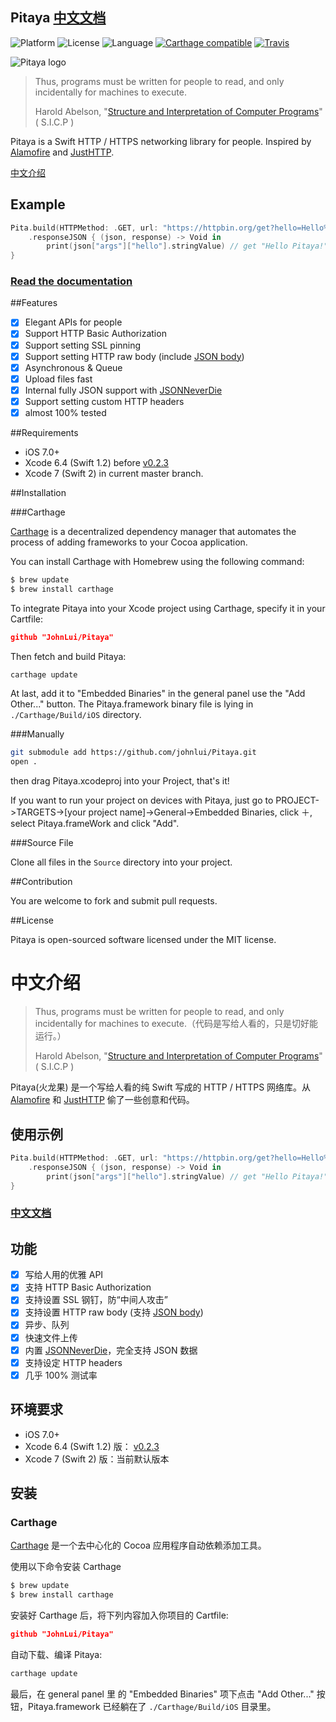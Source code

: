 Pitaya [中文文档](https://github.com/johnlui/Pitaya/wiki/%E4%B8%AD%E6%96%87%E6%96%87%E6%A1%A3)
----------
![Platform](https://camo.githubusercontent.com/770175f6c01d89c84a020706126a9e6399ff76c4/68747470733a2f2f696d672e736869656c64732e696f2f636f636f61706f64732f702f4b696e676669736865722e7376673f7374796c653d666c6174) ![License](https://img.shields.io/github/license/johnlui/Pitaya.svg?style=flat) ![Language](https://img.shields.io/badge/language-Swift%202-orange.svg) [![Carthage compatible](https://img.shields.io/badge/Carthage-compatible-4BC51D.svg?style=flat)](https://github.com/Carthage/Carthage) [![Travis](https://img.shields.io/travis/johnlui/Pitaya.svg)](https://travis-ci.org/johnlui/Pitaya)

![Pitaya logo](https://raw.githubusercontent.com/johnlui/Pitaya/master/Pitaya.png?re=new)

> Thus, programs must be written for people to read, and only incidentally for machines to execute.
> 
> Harold Abelson, "[Structure and Interpretation of Computer Programs](https://mitpress.mit.edu/sicp/front/node3.html)" ( S.I.C.P )

Pitaya is a Swift HTTP / HTTPS networking library for people. Inspired by [Alamofire](https://github.com/Alamofire/Alamofire) and [JustHTTP](https://github.com/JustHTTP/Just).

[中文介绍](#%E4%B8%AD%E6%96%87%E4%BB%8B%E7%BB%8D)

## Example

```swift
Pita.build(HTTPMethod: .GET, url: "https://httpbin.org/get?hello=Hello%20Pitaya!")
    .responseJSON { (json, response) -> Void in
        print(json["args"]["hello"].stringValue) // get "Hello Pitaya!"
}
```

### [Read the documentation](https://github.com/johnlui/Pitaya/wiki)

##Features

- [x] Elegant APIs for people
- [x] Support HTTP Basic Authorization
- [x] Support setting SSL pinning
- [x] Support setting HTTP raw body (include [JSON body](https://github.com/johnlui/Pitaya/wiki#http-raw-body))
- [x] Asynchronous & Queue
- [x] Upload files fast
- [x] Internal fully JSON support with [JSONNeverDie](https://github.com/johnlui/JSONNeverDie)
- [x] Support setting custom HTTP headers
- [x] almost 100% tested

##Requirements

* iOS 7.0+
* Xcode 6.4 (Swift 1.2) before [v0.2.3](https://github.com/johnlui/Pitaya/releases/tag/v0.2.3)
* Xcode 7 (Swift 2) in current master branch.

##Installation

###Carthage

[Carthage](https://github.com/Carthage/Carthage) is a decentralized dependency manager that automates the process of adding frameworks to your Cocoa application.

You can install Carthage with Homebrew using the following command:

```bash
$ brew update
$ brew install carthage
```

To integrate Pitaya into your Xcode project using Carthage, specify it in your Cartfile:

```json
github "JohnLui/Pitaya"
```

Then fetch and build Pitaya:

```bash
carthage update
```

At last, add it to "Embedded Binaries" in the general panel use the "Add Other..." button. The Pitaya.framework binary file is lying in `./Carthage/Build/iOS` directory.


###Manually

```bash
git submodule add https://github.com/johnlui/Pitaya.git
open .
```
then drag Pitaya.xcodeproj into your Project, that's it!

If you want to run your project on devices with Pitaya, just go to PROJECT->TARGETS->[your project name]->General->Embedded Binaries, click ＋, select Pitaya.frameWork and click "Add".

###Source File

Clone all files in the `Source` directory into your project.


##Contribution

You are welcome to fork and submit pull requests.

##License

Pitaya is open-sourced software licensed under the MIT license.

# 中文介绍

> Thus, programs must be written for people to read, and only incidentally for machines to execute.（代码是写给人看的，只是切好能运行。）
> 
> Harold Abelson, "[Structure and Interpretation of Computer Programs](https://mitpress.mit.edu/sicp/front/node3.html)" ( S.I.C.P )

Pitaya(火龙果) 是一个写给人看的纯 Swift 写成的 HTTP / HTTPS 网络库。从 [Alamofire](https://github.com/Alamofire/Alamofire) 和 [JustHTTP](https://github.com/JustHTTP/Just) 偷了一些创意和代码。

## 使用示例

```swift
Pita.build(HTTPMethod: .GET, url: "https://httpbin.org/get?hello=Hello%20Pitaya!")
    .responseJSON { (json, response) -> Void in
        print(json["args"]["hello"].stringValue) // get "Hello Pitaya!"
}
```

### [中文文档](https://github.com/johnlui/Pitaya/wiki/%E4%B8%AD%E6%96%87%E6%96%87%E6%A1%A3)

## 功能

- [x] 写给人用的优雅 API
- [x] 支持 HTTP Basic Authorization
- [x] 支持设置 SSL 钢钉，防“中间人攻击”
- [x] 支持设置 HTTP raw body (支持 [JSON body](https://github.com/johnlui/Pitaya/wiki#http-raw-body))
- [x] 异步、队列
- [x] 快速文件上传
- [x] 内置 [JSONNeverDie](https://github.com/johnlui/JSONNeverDie)，完全支持 JSON 数据
- [x] 支持设定 HTTP headers
- [x] 几乎 100% 测试率

## 环境要求

* iOS 7.0+
* Xcode 6.4 (Swift 1.2) 版： [v0.2.3](https://github.com/johnlui/Pitaya/releases/tag/v0.2.3)
* Xcode 7 (Swift 2) 版：当前默认版本

## 安装

### Carthage

[Carthage](https://github.com/Carthage/Carthage) 是一个去中心化的 Cocoa 应用程序自动依赖添加工具。

使用以下命令安装 Carthage

```bash
$ brew update
$ brew install carthage
```

安装好 Carthage 后，将下列内容加入你项目的 Cartfile:

```json
github "JohnLui/Pitaya"
```

自动下载、编译 Pitaya:

```bash
carthage update
```

最后，在 general panel 里 的 "Embedded Binaries" 项下点击 "Add Other..." 按钮，Pitaya.framework 已经躺在了 `./Carthage/Build/iOS` 目录里。
